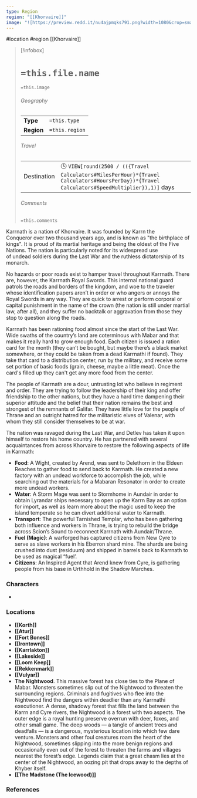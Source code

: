 ```yaml
---
type: Region
region: "[[Khorvaire]]"
image: "![https://preview.redd.it/nu4ajpmqks791.png?width=1080&crop=smart&auto=webp&v=enabled&s=457b52732f0eb656521736deb3b9a5705d099bb0|250](https://preview.redd.it/nu4ajpmqks791.png?width=1080&crop=smart&auto=webp&v=enabled&s=457b52732f0eb656521736deb3b9a5705d099bb0)"
---
```

 #location #region [[Khorvaire]]

> [!infobox]
> # `=this.file.name`
> `=this.image`
> ###### Geography
> |  |  |
> | ---- | ---- |
> | **Type** | `=this.type` |
> | **Region** | `=this.region` |
> ###### Travel
> |  |  |
> | ---- | ---- |
> | Destination | 🕓 `VIEW[round(2500 / (({Travel Calculators#MilesPerHour}*{Travel Calculators#HoursPerDay})*{Travel Calculators#SpeedMultiplier}),1)]` days |
> ###### Comments
> `=this.comments`

Karrnath is a nation of Khorvaire. It was founded by Karrn the Conqueror over two thousand years ago, and is known as "the birthplace of kings". It is proud of its martial heritage and being the oldest of the Five Nations. The nation is particularly noted for its widespread use of undead soldiers during the Last War and the ruthless dictatorship of its monarch.

No hazards or poor roads exist to hamper travel throughout Karrnath. There are, however, the Karrnath Royal Swords. This internal national guard patrols the roads and borders of the kingdom, and woe to the traveler whose identification papers aren’t in order or who angers or annoys the Royal Swords in any way. They are quick to arrest or perform corporal or capital punishment in the name of the crown (the nation is still under martial law, after all), and they suffer no backtalk or aggravation from those they stop to question along the roads.

Karrnath has been rationing food almost since the start of the Last War. Wide swaths of the country’s land are coterminous with Mabar and that makes it really hard to grow enough food. Each citizen is issued a ration card for the month (they can’t be bought, but maybe there’s a black market somewhere, or they could be taken from a dead Karrnathi if found). They take that card to a distribution center, run by the military, and receive some set portion of basic foods (grain, cheese, maybe a little meat). Once the card's filled up they can't get any more food from the center.

The people of Karrnath are a dour, untrusting lot who believe in regiment and order. They are trying to follow the leadership of their king and offer friendship to the other nations, but they have a hard time dampening their superior attitude and the belief that their nation remains the best and strongest of the remnants of Galifar. They have little love for the people of Thrane and an outright hatred for the militaristic elves of Valenar, with whom they still consider themselves to be at war.

The nation was ravaged during the Last War, and Detlev has taken it upon himself to restore his home country. He has partnered with several acquaintances from across Khorvaire to restore the following aspects of life in Karrnath:

- **Food**: A Wight, created by Arend, was sent to Delethorn in the Eldeen Reaches to gather food to send back to Karrnath. He created a new factory with an undead workforce to accomplish the job, while searching out the materials for a Mabaran Resonator in order to create more undead workers.
- **Water**: A Storm Mage was sent to Stormhome in Aundair in order to obtain Lyrandar ships necessary to open up the Karrn Bay as an option for import, as well as learn more about the magic used to keep the island temperate so he can divert additional water to Karrnath.
- **Transport**: The powerful Tarnished Templar, who has been gathering both influence and workers in Thrane, is trying to rebuild the bridge across Scion’s Sound to reconnect Karrnath with Aundair/Thrane.
- **Fuel (Magic)**: A warforged has captured citizens from New Cyre to serve as slave workers in his Eberron shard mine. The shards are being crushed into dust (residuum) and shipped in barrels back to Karrnath to be used as magical “fuel’.
- **Citizens**: An Inspired Agent that Arend knew from Cyre, is gathering people from his base in Urthhold in the Shadow Marches.

### Characters

* 

### Locations

* **[[Korth]]**
* **[[Atur]]**
* **[[Fort Bones]]**
* **[[Irontown]]**
* **[[Karrlakton]]**
* **[[Lakeside]]**
* **[[Loom Keep]]**
* **[[Rekkenmark]]**
* **[[Vulyar]]**
* **The Nightwood**. This massive forest has close ties to the Plane of Mabar. Monsters sometimes slip out of the Nightwood to threaten the surrounding regions. Criminals and fugitives who flee into the Nightwood find the dangers within deadlier than any Karrnathi executioner. A dense, shadowy forest that fills the land between the Karrn and Cyre rivers, the Nightwood is a forest with two aspects. The outer edge is a royal hunting preserve overrun with deer, foxes, and other small game. The deep woods — a tangle of ancient trees and deadfalls — is a dangerous, mysterious location into which few dare venture. Monsters and other foul creatures roam the heart of the Nightwood, sometimes slipping into the more benign regions and occasionally even out of the forest to threaten the farms and villages nearest the forest’s edge. Legends claim that a great chasm lies at the center of the Nightwood, an oozing pit that drops away to the depths of Khyber itself.
* **[[The Madstone (The Icewood)]]**

### References
